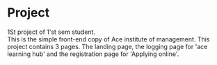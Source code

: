 # Project
1St project of 1'st sem student.  
This is the simple front-end copy of Ace institute of management. This project contains 3  pages. The landing page, the logging page for 'ace learning hub' and the registration page for 'Applying online'.    

